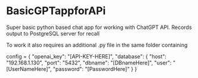 # BasicGPTappforAPi
Super basic python based chat app for working with ChatGPT API. Records output to PostgreSQL server for recall

To work it also requires an additional .py file in the same folder containing



config = {
    "openai_key": "[API-KEY-HERE]",
    "database": {
        "host": "192.168.1.130",
        "port": "5432",
        "dbname": "[DBnameHere]",
        "user": "[UserNameHere]",
        "password": "[PasswordHere]"
    }
}
